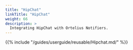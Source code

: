```yaml
---
title: "HipChat"
linkTitle: "HipChat"
weight: 66
description: >
  Integrating HipChat with Ortelius Notifiers.
---
```

{{% include "/guides/userguide/reusable/Hipchat.md/" %}}
